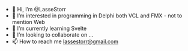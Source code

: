 - 👋 Hi, I’m @LasseStorr
- 👀 I’m interested in programming in Delphi both VCL and FMX - not to mention Web
- 🌱 I’m currently learning Svelte
- 💞️ I’m looking to collaborate on ...
- 📫 How to reach me lassestorr@gmail.com

<!---
LasseStorr/LasseStorr is a ✨ special ✨ repository because its `README.md` (this file) appears on your GitHub profile.
You can click the Preview link to take a look at your changes.
--->
